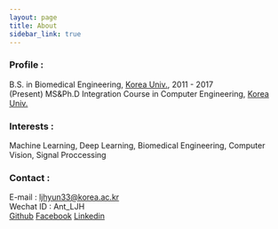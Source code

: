 ```yaml
---
layout: page
title: About
sidebar_link: true
---
```


### Profile :
<p class="message">
  B.S. in Biomedical Engineering, <a href="http://www.korea.ac.kr" target="_blank">Korea Univ.</a>, 2011 - 2017<br>
  (Present) MS&Ph.D Integration Course in Computer Engineering, <a href="http://www.korea.ac.kr" target="_blank">Korea Univ.</a>
</p>

### Interests : 
<p class="message">
  Machine Learning, Deep Learning, Biomedical Engineering, Computer Vision, Signal Proccessing
</p>

### Contact :
E-mail :    ljhyun33@korea.ac.kr<br>
Wechat ID : Ant_LJH<br>
<a href="https://github.com/LeeJunHyun/">Github</a>
<a href="https://www.facebook.com/junhyun.lee1222">Facebook</a>
<a href="https://www.linkedin.com/in/junhyun-lee-2a2801136/">Linkedin</a>   
